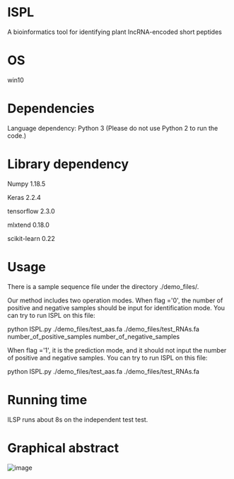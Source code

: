 # ISPL

A bioinformatics tool for identifying plant lncRNA-encoded short peptides

# OS
win10

# Dependencies
Language dependency: Python 3 (Please do not use Python 2 to run the code.)

# Library dependency

Numpy 1.18.5

Keras 2.2.4

tensorflow 2.3.0

mlxtend 0.18.0

scikit-learn 0.22

# Usage
There is a sample sequence file under the directory ./demo_files/.

Our method includes two operation modes. When flag ='0', the number of positive and negative samples should be input for identification mode. You can try to run ISPL on this file:

python ISPL.py ./demo_files/test_aas.fa ./demo_files/test_RNAs.fa number_of_positive_samples number_of_negative_samples


When flag ='1', it is the prediction mode, and it should not input the number of positive and negative samples. You can try to run ISPL on this file:

python ISPL.py ./demo_files/test_aas.fa ./demo_files/test_RNAs.fa


# Running time

ILSP runs about 8s on the independent test test.

# Graphical abstract

![image](https://github.com/zzssyy/bioinformatics/blob/master/Graphical-abstract.png)

